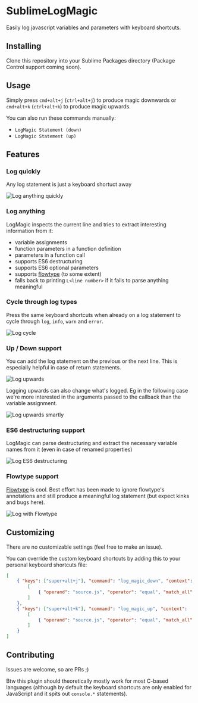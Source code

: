 # SublimeLogMagic

Easily log javascript variables and parameters with keyboard shortcuts.


## Installing

Clone this repository into your Sublime Packages directory (Package Control support coming soon).

## Usage

Simply press `cmd+alt+j` (`ctrl+alt+j`) to produce magic downwards or `cmd+alt+k` (`ctrl+alt+k`) to produce magic upwards.

You can also run these commands manually:
- `LogMagic Statement (down)`
- `LogMagic Statement (up)`

## Features

### Log quickly

Any log statement is just a keyboard shortuct away

![Log anything quickly](https://raw.githubusercontent.com/syko/SublimeLogMagic/master/images/log-anything.gif "Log anything quickly")

### Log anything

LogMagic inspects the current line and tries to extract interesting information from it:
- variable assignments
- function parameters in a function definition
- parameters in a function call
- supports ES6 destructuring
- supports ES6 optional parameters
- supports [flowtype](http://flowtype.org) (to some extent)
- falls back to printing `L<line number>` if it fails to parse anything meaningful

### Cycle through log types

Press the same keyboard shortcuts when already on a log statement to cycle through `log`,
`info`, `warn` and `error`.

![Log cycle](https://raw.githubusercontent.com/syko/SublimeLogMagic/master/images/log-cycle.gif "Cycling through log levels is a breeze")

### Up / Down support

You can add the log statement on the previous or the next line. This is especially helpful in case of return
statements.

![Log upwards](https://raw.githubusercontent.com/syko/SublimeLogMagic/master/images/log-up.gif "Log upwards!")

Logging upwards can also change what's logged. Eg in the following case we're more interested in the
arguments passed to the callback than the variable assignment.

![Log upwards smartly](https://raw.githubusercontent.com/syko/SublimeLogMagic/master/images/log-up-change.gif "Logging upwards changes everything!")

### ES6 destructuring support

LogMagic can parse destructuring and extract the necessary variable names from it (even
in case of renamed properties)

![Log ES6 destructuring](https://raw.githubusercontent.com/syko/SublimeLogMagic/master/images/log-destruct.gif "Supports ES6 Destructuring parameters")

### Flowtype support

[Flowtype](http://flowtype.org) is cool. Best effort has been made to ignore flowtype's annotations and still produce a meaningful
log statement (but expect kinks and bugs here).

![Log with Flowtype](https://raw.githubusercontent.com/syko/SublimeLogMagic/master/images/log-flowtype.gif "Supports some flowtype")

## Customizing

There are no customizable settings (feel free to make an issue).

You can override the custom keyboard shortcuts by adding this to your personal keyboard shortcuts file:

```json
[
    { "keys": ["super+alt+j"], "command": "log_magic_down", "context":
        [
            { "operand": "source.js", "operator": "equal", "match_all": true, "key": "selector" },
        ]
    },
    { "keys": ["super+alt+k"], "command": "log_magic_up", "context":
        [
            { "operand": "source.js", "operator": "equal", "match_all": true, "key": "selector" },
        ]
    }
]
```

## Contributing

Issues are welcome, so are PRs ;)

Btw this plugin should theoretically mostly work for most C-based languages (although by default
the keyboard shortcuts are only enabled for JavaScript and it spits out `console.*` statements).